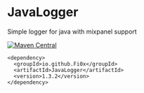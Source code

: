 # JavaLogger
Simple logger for java with mixpanel support

[![Maven Central](https://maven-badges.herokuapp.com/maven-central/io.github.Fi0x/JavaLogger/badge.svg)](https://maven-badges.herokuapp.com/maven-central/io.github.Fi0x/JavaLogger/)
```
<dependency>
  <groupId>io.github.Fi0x</groupId>
  <artifactId>JavaLogger</artifactId>
  <version>1.3.2</version>
</dependency>
```
